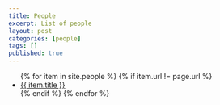 ```yaml
---
title: People
excerpt: List of people
layout: post
categories: [people]
tags: []
published: true
---
```


<ul>
{% for item in site.people %}
    {% if item.url != page.url %}
    <li>
        <a href="{{ item.url }}">{{ item.title }}</a>
    </li>
    {% endif %}
{% endfor %}
</ul>
